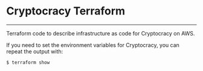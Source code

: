 # Cryptocracy Terraform
---

Terraform code to describe infrastructure as code for Cryptocracy on AWS.

If you need to set the environment variables for Cryptocracy, you can repeat the output with:

```bash
$ terraform show
```